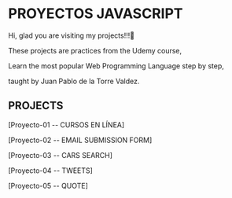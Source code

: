
# PROYECTOS JAVASCRIPT


Hi, glad you are visiting my projects!!!🚀

These projects are practices from the Udemy course,

Learn the most popular Web Programming Language step by step,

taught by Juan Pablo de la Torre Valdez.

## PROJECTS

[Proyecto-01 -- CURSOS EN LÍNEA]

[Proyecto-02 -- EMAIL SUBMISSION FORM]

[Proyecto-03 -- CARS SEARCH]

[Proyecto-04 -- TWEETS]

[Proyecto-05 -- QUOTE]

